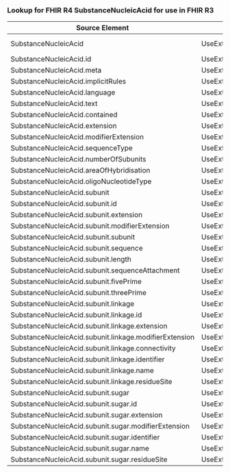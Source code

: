 ### Lookup for FHIR R4 SubstanceNucleicAcid for use in FHIR R3

| Source Element | Usage | Target |
| -------------- | ----- | ------ |
| SubstanceNucleicAcid | UseExtension | http://hl7.org/fhir/4.0/StructureDefinition/extension-SubstanceNucleicAcid |
| SubstanceNucleicAcid.id | UseExtensionFromAncestor | - |
| SubstanceNucleicAcid.meta | UseExtensionFromAncestor | - |
| SubstanceNucleicAcid.implicitRules | UseExtensionFromAncestor | - |
| SubstanceNucleicAcid.language | UseExtensionFromAncestor | - |
| SubstanceNucleicAcid.text | UseExtensionFromAncestor | - |
| SubstanceNucleicAcid.contained | UseExtensionFromAncestor | - |
| SubstanceNucleicAcid.extension | UseExtensionFromAncestor | - |
| SubstanceNucleicAcid.modifierExtension | UseExtensionFromAncestor | - |
| SubstanceNucleicAcid.sequenceType | UseExtensionFromAncestor | - |
| SubstanceNucleicAcid.numberOfSubunits | UseExtensionFromAncestor | - |
| SubstanceNucleicAcid.areaOfHybridisation | UseExtensionFromAncestor | - |
| SubstanceNucleicAcid.oligoNucleotideType | UseExtensionFromAncestor | - |
| SubstanceNucleicAcid.subunit | UseExtensionFromAncestor | - |
| SubstanceNucleicAcid.subunit.id | UseExtensionFromAncestor | - |
| SubstanceNucleicAcid.subunit.extension | UseExtensionFromAncestor | - |
| SubstanceNucleicAcid.subunit.modifierExtension | UseExtensionFromAncestor | - |
| SubstanceNucleicAcid.subunit.subunit | UseExtensionFromAncestor | - |
| SubstanceNucleicAcid.subunit.sequence | UseExtensionFromAncestor | - |
| SubstanceNucleicAcid.subunit.length | UseExtensionFromAncestor | - |
| SubstanceNucleicAcid.subunit.sequenceAttachment | UseExtensionFromAncestor | - |
| SubstanceNucleicAcid.subunit.fivePrime | UseExtensionFromAncestor | - |
| SubstanceNucleicAcid.subunit.threePrime | UseExtensionFromAncestor | - |
| SubstanceNucleicAcid.subunit.linkage | UseExtensionFromAncestor | - |
| SubstanceNucleicAcid.subunit.linkage.id | UseExtensionFromAncestor | - |
| SubstanceNucleicAcid.subunit.linkage.extension | UseExtensionFromAncestor | - |
| SubstanceNucleicAcid.subunit.linkage.modifierExtension | UseExtensionFromAncestor | - |
| SubstanceNucleicAcid.subunit.linkage.connectivity | UseExtensionFromAncestor | - |
| SubstanceNucleicAcid.subunit.linkage.identifier | UseExtensionFromAncestor | - |
| SubstanceNucleicAcid.subunit.linkage.name | UseExtensionFromAncestor | - |
| SubstanceNucleicAcid.subunit.linkage.residueSite | UseExtensionFromAncestor | - |
| SubstanceNucleicAcid.subunit.sugar | UseExtensionFromAncestor | - |
| SubstanceNucleicAcid.subunit.sugar.id | UseExtensionFromAncestor | - |
| SubstanceNucleicAcid.subunit.sugar.extension | UseExtensionFromAncestor | - |
| SubstanceNucleicAcid.subunit.sugar.modifierExtension | UseExtensionFromAncestor | - |
| SubstanceNucleicAcid.subunit.sugar.identifier | UseExtensionFromAncestor | - |
| SubstanceNucleicAcid.subunit.sugar.name | UseExtensionFromAncestor | - |
| SubstanceNucleicAcid.subunit.sugar.residueSite | UseExtensionFromAncestor | - |
